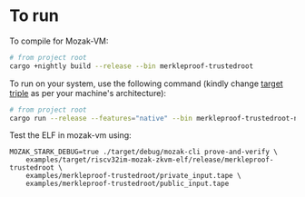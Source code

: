 # To run

To compile for Mozak-VM:

```sh
# from project root
cargo +nightly build --release --bin merkleproof-trustedroot
```

To run on your system, use the following command (kindly change [target triple](https://doc.rust-lang.org/cargo/appendix/glossary.html#target) as per your machine's architecture):

```sh
# from project root
cargo run --release --features="native" --bin merkleproof-trustedroot-native --target aarch64-apple-darwin
```

Test the ELF in mozak-vm using:
```
MOZAK_STARK_DEBUG=true ./target/debug/mozak-cli prove-and-verify \
    examples/target/riscv32im-mozak-zkvm-elf/release/merkleproof-trustedroot \
    examples/merkleproof-trustedroot/private_input.tape \
    examples/merkleproof-trustedroot/public_input.tape
```
